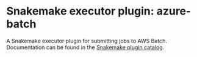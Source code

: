 # Snakemake executor plugin: azure-batch

A Snakemake executor plugin for submitting jobs to AWS Batch. Documentation can be found in the [Snakemake plugin catalog](https://snakemake.github.io/snakemake-plugin-catalog/plugins/executor/aws-batch.html").